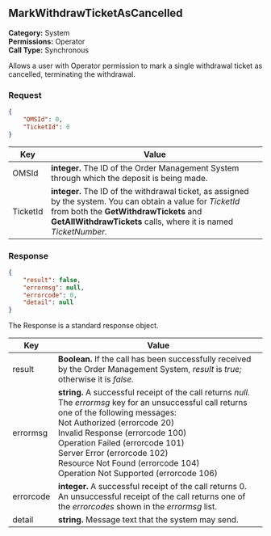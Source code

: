 ## MarkWithdrawTicketAsCancelled

**Category:** System<br />**Permissions:** Operator<br />**Call Type:** Synchronous

Allows a user with Operator permission to mark a single withdrawal ticket as cancelled, terminating the withdrawal.

### Request

```json
{
    "OMSId": 0,
    "TicketId": 0
}
```

| Key      | Value                                                        |
| -------- | ------------------------------------------------------------ |
| OMSId    | **integer.** The ID of the Order Management System through which the deposit is being made. |
| TicketId | **integer.** The ID of the withdrawal ticket, as assigned by the system. You can obtain a value for *TicketId* from both the **GetWithdrawTickets** and **GetAllWithdrawTickets** calls, where it is named *TicketNumber.* |

### Response

```json
{
    "result": false,
    "errormsg": null,
    "errorcode": 0,
    "detail": null
}
```
The Response is a standard response object.

| Key       | Value                                                        |
| --------- | ------------------------------------------------------------ |
| result    | **Boolean.** If the call has been successfully received by the Order Management System, *result* is *true;* otherwise it is *false.* |
| errormsg  | **string.** A successful receipt of the call returns *null.* The *errormsg* key for an unsuccessful call returns one of the following messages:<br />Not Authorized (errorcode 20)<br />Invalid Response (errorcode 100)<br />Operation Failed (errorcode 101)<br />Server Error (errorcode 102)<br />Resource Not Found (errorcode 104)<br />Operation Not Supported (errorcode 106) |
| errorcode | **integer.** A successful receipt of the call returns 0. An unsuccessful receipt of the call returns one of the *errorcodes* shown in the *errormsg* list. |
| detail    | **string.** Message text that the system may send.           |



